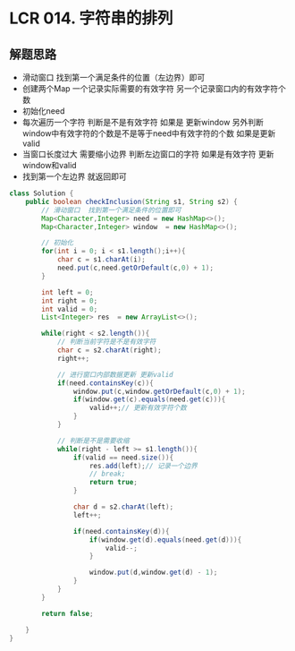 # LCR 014. 字符串的排列


## 解题思路

* 滑动窗口  找到第一个满足条件的位置（左边界）即可
* 创建两个Map 一个记录实际需要的有效字符  另一个记录窗口内的有效字符个数
* 初始化need
* 每次遍历一个字符 判断是不是有效字符  如果是 更新window 另外判断window中有效字符的个数是不是等于need中有效字符的个数  如果是更新valid
* 当窗口长度过大 需要缩小边界 判断左边窗口的字符  如果是有效字符 更新window和valid
* 找到第一个左边界 就返回即可

```java
class Solution {
    public boolean checkInclusion(String s1, String s2) {
        // 滑动窗口  找到第一个满足条件的位置即可
        Map<Character,Integer> need = new HashMap<>();
        Map<Character,Integer> window  = new HashMap<>();

        // 初始化
        for(int i = 0; i < s1.length();i++){
            char c = s1.charAt(i);
            need.put(c,need.getOrDefault(c,0) + 1);
        }

        int left = 0;
        int right = 0;
        int valid = 0;
        List<Integer> res  = new ArrayList<>();

        while(right < s2.length()){
            // 判断当前字符是不是有效字符
            char c = s2.charAt(right);
            right++;

            // 进行窗口内部数据更新 更新valid
            if(need.containsKey(c)){
                window.put(c,window.getOrDefault(c,0) + 1);
                if(window.get(c).equals(need.get(c))){
                    valid++;// 更新有效字符个数
                }
            }

            // 判断是不是需要收缩
            while(right - left >= s1.length()){
                if(valid == need.size()){
                    res.add(left);// 记录一个边界
                    // break;
                    return true;
                }

                char d = s2.charAt(left);
                left++;

                if(need.containsKey(d)){
                    if(window.get(d).equals(need.get(d))){
                        valid--;
                    }

                    window.put(d,window.get(d) - 1);
                }
            }
        }

        return false;

    }
}

```
